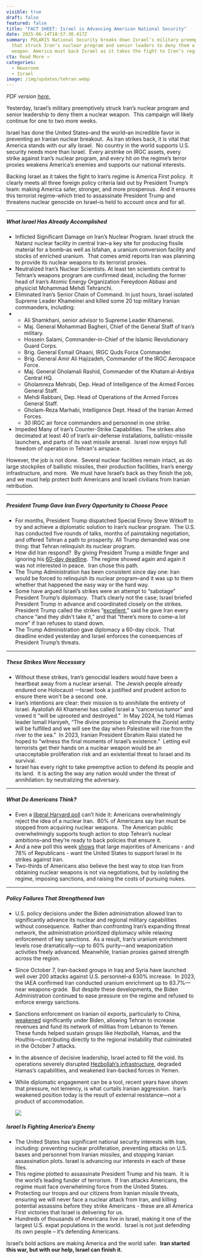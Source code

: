 ```yaml
---
visible: true
draft: false
featured: false
title: "FACT SHEET: Israel is Advancing American National Security"
date: 2025-06-14T18:57:30.417Z
summary: POLARIS National Security breaks down Israel’s military preemptively
  that struck Iran’s nuclear program and senior leaders to deny them a nuclear
  weapon. America must back Israel as it takes the fight to Iran’s regime.
cta: Read More →
categories:
  - Newsroom
  - Israel
image: /img/updates/tehran.webp
---
```

*PDF version [here.](https://polaris-us.netlify.app/docs/israel-is-advancing-american-national-security.pdf)*

Yesterday, Israel’s military preemptively struck Iran’s nuclear program and senior leadership to deny them a nuclear weapon.  This campaign will likely continue for one to two more weeks.

Israel has done the United States–and the world–an incredible favor in preventing an Iranian nuclear breakout.  As Iran strikes back, it is vital that America stands with our ally Israel.  No country in the world supports U.S. security needs more than Israel.  Every airstrike on IRGC assets, every strike against Iran’s nuclear program, and every hit on the regime’s terror proxies weakens America’s enemies and supports our national interests.

Backing Israel as it takes the fight to Iran’s regime is America First policy.  It clearly meets all three foreign policy criteria laid out by President Trump’s team: making America safer, stronger, and more prosperous.  And it ensures this terrorist regime–which tried to assassinate President Trump and threatens nuclear genocide on Israel–is held to account once and for all.

- - -

##### What Israel Has Already Accomplished

* Inflicted Significant Damage on Iran’s Nuclear Program. Israel struck the Natanz nuclear facility in central Iran–a key site for producing fissile material for a bomb–as well as Isfahan, a uranium conversion facility and stocks of enriched uranium.  That comes amid reports Iran was planning to provide its nuclear weapons to its terrorist proxies.
* Neutralized Iran’s Nuclear Scientists. At least ten scientists central to Tehran’s weapons program are confirmed dead, including the former head of Iran’s Atomic Energy Organization Fereydoon Abbasi and physicist Mohammad Mehdi Tehranchi.
* Eliminated Iran’s Senior Chain of Command. In just hours, Israel isolated Supreme Leader Khameinei and killed some 20 top military Iranian commanders, including:
* * Ali Shamkhani, senior advisor to Supreme Leader Khamenei.
  * Maj. General Mohammad Bagheri, Chief of the General Staff of Iran’s military.
  * Hossein Salami, Commander-in-Chief of the Islamic Revolutionary Guard Corps.
  * Brig. General Esmail Ghaani, IRGC Quds Force Commander.
  * Brig. General Amir Ali Hajizadeh, Commander of the IRGC Aerospace Force.
  * Maj. General Gholamali Rashid, Commander of the Khatam al-Anbiya Central HQ.
  * Gholamreza Mehrabi, Dep. Head of Intelligence of the Armed Forces General Staff.
  * Mehdi Rabbani, Dep. Head of Operations of the Armed Forces General Staff.
  * Gholam-Reza Marhabi, Intelligence Dept. Head of the Iranian Armed Forces.
  * 30 IRGC air force commanders and personnel in one strike.
* Impeded Many of Iran’s Counter-Strike Capabilities.  The strikes also decimated at least 40 of Iran’s air-defense installations, ballistic-missile launchers, and parts of its vast missile arsenal.  Israel now enjoys full freedom of operation in Tehran's airspace.

However, the job is not done.  Several nuclear facilities remain intact, as do large stockpiles of ballistic missiles, their production facilities, Iran’s energy infrastructure, and more.  We must have Israel’s back as they finish the job, and we must help protect both Americans and Israeli civilians from Iranian retribution.

- - -

##### President Trump Gave Iran Every Opportunity to Choose Peace

* For months, President Trump dispatched Special Envoy Steve Witkoff to try and achieve a diplomatic solution to Iran’s nuclear program.  The U.S. has conducted five rounds of talks, months of painstaking negotiation, and offered Tehran a path to prosperity. All Trump demanded was one thing: that Tehran relinquish its nuclear program.
* How did Iran respond?  By giving President Trump a middle finger and ignoring his [60-day deadline](https://www.timesofisrael.com/liveblog_entry/trump-says-he-gave-iran-a-60-day-ultimatum-today-is-day-61-now-they-have-perhaps-a-second-chance/).  The regime showed again and again it was not interested in peace.  Iran chose this path.
* The Trump Administration has been consistent since day one: Iran would be forced to relinquish its nuclear program–and it was up to them whether that happened the easy way or the hard way.
* Some have argued Israel’s strikes were an attempt to “sabotage” President Trump’s diplomacy.  That’s clearly not the case; Israel briefed President Trump in advance and coordinated closely on the strikes.  President Trump called the strikes “[excellent](https://abcnews.go.com/Politics/trump-tells-abc-israel-strikes-iran-excellent-warns/story?id=122807155),” said he gave Iran every chance “and they didn't take it,” and that “there’s more to come–a lot more” if Iran refuses to stand down.
* The Trump Administration gave diplomacy a 60-day clock.  That deadline ended yesterday and Israel enforces the consequences of President Trump’s threats.

- - -

##### These Strikes Were Necessary

* Without these strikes, Iran’s genocidal leaders would have been a heartbeat away from a nuclear arsenal.  The Jewish people already endured one Holocaust —Israel took a justified and prudent action to ensure there won’t be a second  one.
* Iran’s intentions are clear: their mission is to annihilate the entirety of Israel. Ayatollah Ali Khamenei has called Israel a “cancerous tumor” and vowed it “will be uprooted and destroyed.”  In May 2024, he told Hamas leader Ismail Haniyeh, “The divine promise to eliminate the Zionist entity will be fulfilled and we will see the day when Palestine will rise from the river to the sea.”  In 2023, Iranian President Ebrahim Raisi stated he hoped to “witness the final moments of Israel’s existence.”  Letting evil terrorists get their hands on a nuclear weapon would be an unacceptable proliferation risk and an existential threat to Israel and its survival.
* Israel has every right to take preemptive action to defend its people and its land.  It is acting the way any nation would under the threat of annihilation: by neutralizing the adversary.

- - -

##### What Do Americans Think?

* Even a [liberal Harvard poll](https://harvardharrispoll.com/key-results-may-4/) can’t hide it: Americans overwhelmingly reject the idea of a nuclear Iran.  80% of Americans say Iran must be stopped from acquiring nuclear weapons.  The American public overwhelmingly supports tough action to stop Tehran’s nuclear ambitions–and they’re ready to back policies that ensure it.
* And a new poll this week [shows](https://harvardharrispoll.com/press-release-june-2025-special-report/) that large majorities of Americans - and 78% of Republicans - want the United States to support Israel in its strikes against Iran.
* Two-thirds of Americans also believe the best way to stop Iran from obtaining nuclear weapons is not via negotiations, but by isolating the regime, imposing sanctions, and raising the costs of pursuing nukes.

- - -

##### Policy Failures That Strengthened Iran

* U.S. policy decisions under the Biden administration allowed Iran to significantly advance its nuclear and regional military capabilities without consequence.  Rather than confronting Iran’s expanding threat network, the administration prioritized diplomacy while relaxing enforcement of key sanctions.  As a result, Iran’s uranium enrichment levels rose dramatically—up to 60% purity—and weaponization activities freely advanced. Meanwhile, Iranian proxies gained strength across the region.
* Since October 7, Iran-backed groups in Iraq and Syria have launched well over 200 attacks against U.S. personnel–a 630% increase.  In 2023, the IAEA confirmed Iran conducted uranium enrichment up to 83.7%—near weapons-grade.  But despite these developments, the Biden Administration continued to ease pressure on the regime and refused to enforce energy sanctions.
* Sanctions enforcement on Iranian oil exports, particularly to China, [weakened](https://www.bloomberg.com/graphics/2024-iran-south-china-sea-oil-trade/?embedded-checkout=true) significantly under Biden, allowing Tehran to increase revenues and fund its network of militias from Lebanon to Yemen.  These funds helped sustain groups like Hezbollah, Hamas, and the Houthis—contributing directly to the regional instability that culminated in the October 7 attacks.
* In the absence of decisive leadership, Israel acted to fill the void. Its operations severely disrupted [Hezbollah’s infrastructure](https://www.newsweek.com/iran-israel-conflict-escalates-battered-hezbollah-stays-out-fight-2085115), degraded Hamas’s capabilities, and weakened Iran-backed forces in Yemen.
* While diplomatic engagement can be a tool, recent years have shown that pressure, not leniency, is what curtails Iranian aggression.  Iran’s weakened position today is the result of external resistance—not a product of accommodation.

  ![](/img/updates/screenshot-2025-06-14-at-1.41.21 pm.png)

##### Israel Is Fighting America’s Enemy

* The United States has significant national security interests with Iran, including: preventing nuclear proliferation, preventing attacks on U.S. bases and personnel from Iranian missiles, and stopping Iranian assassination plots. Israel is advancing our interests in each of these files.
* This regime plotted to assassinate President Trump and his team.  It is the world’s leading funder of terrorism.  If Iran attacks Americans, the regime must face overwhelming force from the United States.
* Protecting our troops and our citizens from Iranian missile threats, ensuring we will never face a nuclear attack from Iran, and killing potential assassins before they strike Americans - these are all America First victories that Israel is delivering for us.
* Hundreds of thousands of Americans live in Israel, making it one of the largest U.S. expat populations in the world.  Israel is not just defending its own people – it’s defending Americans.

Israel’s bold actions are making America and the world safer.  **Iran started this war, but with our help, Israel can finish it.**